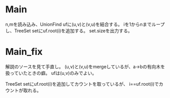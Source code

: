 # Main
n,mを読み込み、UnionFind ufに(u,v)と(v,u)を結合する。
iを1からnまでループし、TreeSet<Integer> setにuf.root(i)を追加する。
set.sizeを出力する。

# Main\_fix
解説のソースを見て手直し。
(u,v)と(v,u)をmergeしているが、a->bの有向木を扱っていたときの癖。
ufは(u,v)のみでよい。

TreeSet<Integer> setにuf.root(i)を追加してカウントを取っているが、
i==uf.root(i)でカウントが取れる。

